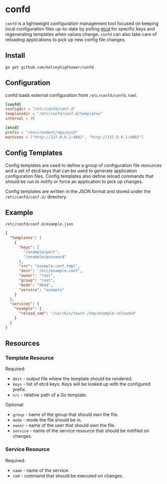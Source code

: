 # confd

`confd` is a lightweight configuration management tool focused on keeping local
configuration files up-to-date by polling [etcd](https://github.com/coreos/etcd)
for specific keys and regenerating templates when values change. `confd` can also
take care of reloading applications to pick up new config file changes.

## Install

```
go get github.com/kelseyhightower/confd
```

## Configuration

confd loads external configuration from `/etc/confd/confd.toml`

```TOML
[confd]
configdir = "/etc/confd/conf.d"
templatedir = "/etc/confd/conf.d/templates"
interval = 30

[etcd]
prefix = "/environment/app/uuid"
machines = ["http://127.0.0.1:4001", "http://127.0.0.1:4002"]
```

## Config Templates

Config templates are used to define a group of configuration file resources and
a set of etcd keys that can be used to generate application configuration files.
Config templates also define reload commands that should be run to notify or
force an application to pick up changes.

Config templates are written in the JSON format and stored under the
`/etc/confd/conf.d/` directory.

## Example 

`/etc/confd/conf.d/example.json`

```JSON
{
  "templates": [
    {
      "keys": [
        "/example/port",
        "/example/password"
      ],
      "src": "example.conf.tmpl",
      "dest": "/etc/example.conf",
      "owner": "root",
      "group": "root",
      "mode": "0644",
      "service": "example"
    }
  ],
  "services": {
    "example": {
      "reload_cmd": "/usr/bin/touch /tmp/example-reloaded"
    }
  }
}
```

## Resources

### Template Resource

Required:

 * `dest` - output file where the template should be rendered.
 * `keys` - list of etcd keys. Keys will be looked up with the configured prefix.
 * `src` - relative path of a Go template.

Optional:

 * `group` - name of the group that should own the file.
 * `mode` - mode the file should be in.
 * `owner` - name of the user that should own the file.
 * `service` - name of the service resource that should be notified on changes.

### Service Resource

Required:

 * `name` - name of the service.
 * `cmd` - command that should be executed on changes.
